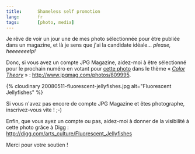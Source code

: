 ```yaml
---
title:      Shameless self promotion
lang:       fr
tags:       [photo, media]
---
```


Je rêve de voir un jour une de mes photo sélectionnée pour être publiée dans un magazine, et là je sens que j'ai la candidate idéale... *please, heeeeeeelp!*

Donc, si vous avez un compte JPG Magazine, aidez-moi à être sélectionné pour le prochain numéro en votant pour [cette photo](/2008/07/meduses-fluorescentes.html) dans le thème « *[Color Theory](http://www.jpgmag.com/themes/40)* » : <http://www.jpgmag.com/photos/809995>.

{% cloudinary 20080511-fluorescent-jellyfishes.jpg alt="Fluorescent Jellyfishes" %}

Si vous n'avez pas encore de compte JPG Magazine et êtes photographe, inscrivez-vous vite ! ;-)

Enfin, que vous ayez un compte ou pas, aidez-moi à donner de la visibilité à cette photo grâce à Digg : <http://digg.com/arts_culture/Fluorescent_Jellyfishes>

Merci pour votre soutien !
